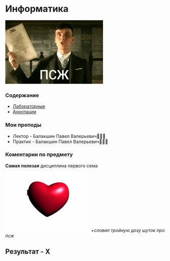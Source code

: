 # Информатика
<img alt="ПСЖ - all what we wants!" src="https://github.com/ldpst/itmo/blob/main/.data/PSJ.gif" height=200 width=308></img><br>
### Содержание<br>
* [Лабораторные](https://github.com/ldpst/itmo/tree/main/sem-1_inf/labs)
* [Аннотации](https://github.com/ldpst/itmo/tree/main/sem-1_inf/annotations)
### Мои преподы
* Лектор - Балакшин Павел Валерьевич📃📃📃<br>
* Практик - Балакшин Павел Валерьевич📃📃📃<br>
### Коментарии по предмету
**Самая полезая** дисциплина первого сема<br>
<img alt="4 laba - my beloved" src="https://github.com/ldpst/itmo/blob/main/.data/Balakshin-annotation-lab-4.gif" height=200 wigth=267>
*+словил тройную дозу шуток про псж*
## Результат - X
